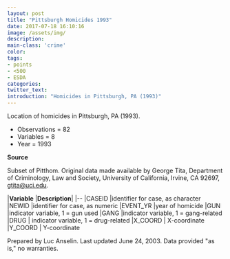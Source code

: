 ```yaml
---
layout: post
title: "Pittsburgh Homicides 1993"
date: 2017-07-18 16:10:16
image: /assets/img/
description:
main-class: 'crime'
color:
tags:
- points
- <500
- ESDA
categories:
twitter_text:
introduction: "Homicides in Pittsburgh, PA (1993)"
---
```


Location of homicides in Pittsburgh, PA (1993).

* Observations = 82
* Variables = 8
* Year = 1993

**Source**

Subset of Pitthom. Original data made available by George Tita,
Department of Criminology, Law and Society, University of California,
Irvine, CA 92697, [gtita@uci.edu](mailto:gtita@uci.edu).


  |**Variable**    |**Description**|
  |--
  |CASEID      |identifier for case, as character
  |NEWID       |identifier for case, as numeric
  |EVENT\_YR   |year of homicide
  |GUN         |indicator variable, 1 = gun used
  |GANG        |indicator variable, 1 = gang-related
  |DRUG       | indicator variable, 1 = drug-related
  |X\_COORD   | X-coordinate
  |Y\_COORD   | Y-coordinate

Prepared by Luc Anselin. Last updated June 24, 2003. Data provided "as is," no warranties.
